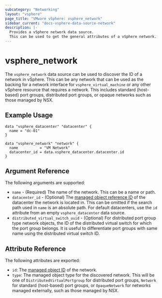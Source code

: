 ```yaml
---
subcategory: "Networking"
layout: "vsphere"
page_title: "VMware vSphere: vsphere_network"
sidebar_current: "docs-vsphere-data-source-network"
description: |-
  Provides a vSphere network data source.
  This can be used to get the general attributes of a vSphere network.
---
```


# vsphere\_network

The `vsphere_network` data source can be used to discover the ID of a network in
vSphere. This can be any network that can be used as the backing for a network
interface for `vsphere_virtual_machine` or any other vSphere resource that
requires a network. This includes standard (host-based) port groups, distributed
port groups, or opaque networks such as those managed by NSX.

## Example Usage

```hcl
data "vsphere_datacenter" "datacenter" {
  name = "dc-01"
}

data "vsphere_network" "network" {
  name          = "VM Network"
  datacenter_id = data.vsphere_datacenter.datacenter.id
}
```

## Argument Reference

The following arguments are supported:

* `name` - (Required) The name of the network. This can be a name or path.
* `datacenter_id` - (Optional) The
  [managed object reference ID][docs-about-morefs] of the datacenter the network
  is located in. This can be omitted if the search path used in `name` is an
  absolute path. For default datacenters, use the `id` attribute from an empty
  `vsphere_datacenter` data source.
* `distributed_virtual_switch_uuid` - (Optional) For distributed port group type
  network objects, the ID of the distributed virtual switch for which the port
  group belongs. It is useful to differentiate port groups with same name using
  the distributed virtual switch ID.

[docs-about-morefs]: /docs/providers/vsphere/index.html#use-of-managed-object-references-by-the-vsphere-provider

## Attribute Reference

The following attributes are exported:

* `id`: The [managed object ID][docs-about-morefs] of the network.
* `type`: The managed object type for the discovered network. This will be one
  of `DistributedVirtualPortgroup` for distributed port groups, `Network` for
  standard (host-based) port groups, or `OpaqueNetwork` for networks managed
  externally, such as those managed by NSX.
